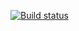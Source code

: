 [![Build status](https://ci.appveyor.com/api/projects/status/0hr8r54jj23p095g?svg=true)](https://ci.appveyor.com/project/i-Popov/ajs-homeworks-6-1)

